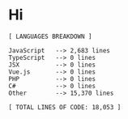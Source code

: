 # Hi

 <!-- LANGUAGES BREAKDOWN START -->
```
[ LANGUAGES BREAKDOWN ]

JavaScript   --> 2,683 lines
TypeScript   --> 0 lines
JSX          --> 0 lines
Vue.js       --> 0 lines
PHP          --> 0 lines
C#           --> 0 lines
Other        --> 15,370 lines

[ TOTAL LINES OF CODE: 18,053 ]
```
 <!-- LANGUAGES BREAKDOWN END -->
